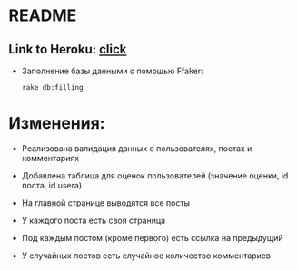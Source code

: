# README

## Link to Heroku: [сlick](https://morning-dusk-95302.herokuapp.com/)

* Заполнение базы данными с помощью Ffaker:

  `rake db:filling`
  
# Изменения:

* Реализована валидация данных о пользователях, постах и комментариях

* Добавлена таблица для оценок пользователей (значение оценки, id поста, id usera)

* На главной странице выводятся все посты

* У каждого поста есть своя страница

* Под каждым постом (кроме первого) есть ссылка на предыдущий

* У случайных постов есть случайное количество комментариев
